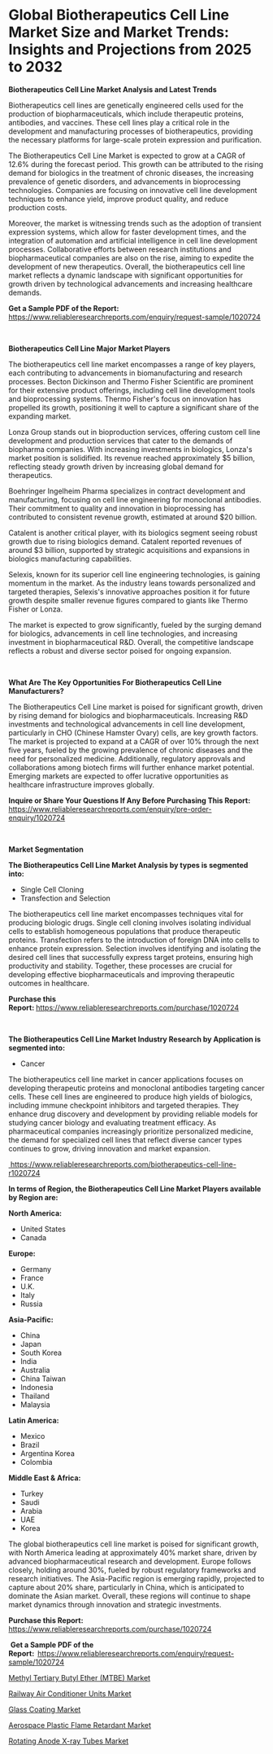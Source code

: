<p><h1>Global Biotherapeutics Cell Line Market Size and Market Trends: Insights and Projections from 2025 to 2032</h1></p><p><strong>Biotherapeutics Cell Line Market Analysis and Latest Trends</strong></p>
<p><p>Biotherapeutics cell lines are genetically engineered cells used for the production of biopharmaceuticals, which include therapeutic proteins, antibodies, and vaccines. These cell lines play a critical role in the development and manufacturing processes of biotherapeutics, providing the necessary platforms for large-scale protein expression and purification.</p><p>The Biotherapeutics Cell Line Market is expected to grow at a CAGR of 12.6% during the forecast period. This growth can be attributed to the rising demand for biologics in the treatment of chronic diseases, the increasing prevalence of genetic disorders, and advancements in bioprocessing technologies. Companies are focusing on innovative cell line development techniques to enhance yield, improve product quality, and reduce production costs. </p><p>Moreover, the market is witnessing trends such as the adoption of transient expression systems, which allow for faster development times, and the integration of automation and artificial intelligence in cell line development processes. Collaborative efforts between research institutions and biopharmaceutical companies are also on the rise, aiming to expedite the development of new therapeutics. Overall, the biotherapeutics cell line market reflects a dynamic landscape with significant opportunities for growth driven by technological advancements and increasing healthcare demands.</p></p>
<p><strong>Get a Sample PDF of the Report:&nbsp;</strong> <a href="https://www.reliableresearchreports.com/enquiry/request-sample/1020724?utm_campaign=118&utm_medium=2&utm_source=Github&utm_content=ia&utm_term=21032025&utm_id=biotherapeutics-cell-line">https://www.reliableresearchreports.com/enquiry/request-sample/1020724</a></p>
<p>&nbsp;</p>
<p><strong>Biotherapeutics Cell Line Major Market Players</strong></p>
<p><p>The biotherapeutics cell line market encompasses a range of key players, each contributing to advancements in biomanufacturing and research processes. Becton Dickinson and Thermo Fisher Scientific are prominent for their extensive product offerings, including cell line development tools and bioprocessing systems. Thermo Fisher's focus on innovation has propelled its growth, positioning it well to capture a significant share of the expanding market.</p><p>Lonza Group stands out in bioproduction services, offering custom cell line development and production services that cater to the demands of biopharma companies. With increasing investments in biologics, Lonza's market position is solidified. Its revenue reached approximately $5 billion, reflecting steady growth driven by increasing global demand for therapeutics.</p><p>Boehringer Ingelheim Pharma specializes in contract development and manufacturing, focusing on cell line engineering for monoclonal antibodies. Their commitment to quality and innovation in bioprocessing has contributed to consistent revenue growth, estimated at around $20 billion.</p><p>Catalent is another critical player, with its biologics segment seeing robust growth due to rising biologics demand. Catalent reported revenues of around $3 billion, supported by strategic acquisitions and expansions in biologics manufacturing capabilities.</p><p>Selexis, known for its superior cell line engineering technologies, is gaining momentum in the market. As the industry leans towards personalized and targeted therapies, Selexis's innovative approaches position it for future growth despite smaller revenue figures compared to giants like Thermo Fisher or Lonza.</p><p>The market is expected to grow significantly, fueled by the surging demand for biologics, advancements in cell line technologies, and increasing investment in biopharmaceutical R&D. Overall, the competitive landscape reflects a robust and diverse sector poised for ongoing expansion.</p></p>
<p>&nbsp;</p>
<p><strong>What Are The Key Opportunities For Biotherapeutics Cell Line Manufacturers?</strong></p>
<p><p>The Biotherapeutics Cell Line market is poised for significant growth, driven by rising demand for biologics and biopharmaceuticals. Increasing R&D investments and technological advancements in cell line development, particularly in CHO (Chinese Hamster Ovary) cells, are key growth factors. The market is projected to expand at a CAGR of over 10% through the next five years, fueled by the growing prevalence of chronic diseases and the need for personalized medicine. Additionally, regulatory approvals and collaborations among biotech firms will further enhance market potential. Emerging markets are expected to offer lucrative opportunities as healthcare infrastructure improves globally.</p></p>
<p><strong>Inquire or Share Your Questions If Any Before Purchasing This Report:</strong> <a href="https://www.reliableresearchreports.com/enquiry/pre-order-enquiry/1020724?utm_campaign=118&utm_medium=2&utm_source=Github&utm_content=ia&utm_term=21032025&utm_id=biotherapeutics-cell-line">https://www.reliableresearchreports.com/enquiry/pre-order-enquiry/1020724</a></p>
<p>&nbsp;</p>
<p><strong>Market Segmentation</strong></p>
<p><strong>The Biotherapeutics Cell Line Market Analysis by types is segmented into:</strong></p>
<p><ul><li>Single Cell Cloning</li><li>Transfection and Selection</li></ul></p>
<p><p>The biotherapeutics cell line market encompasses techniques vital for producing biologic drugs. Single cell cloning involves isolating individual cells to establish homogeneous populations that produce therapeutic proteins. Transfection refers to the introduction of foreign DNA into cells to enhance protein expression. Selection involves identifying and isolating the desired cell lines that successfully express target proteins, ensuring high productivity and stability. Together, these processes are crucial for developing effective biopharmaceuticals and improving therapeutic outcomes in healthcare.</p></p>
<p><strong>Purchase this Report:&nbsp;</strong><a href="https://www.reliableresearchreports.com/purchase/1020724?utm_campaign=118&utm_medium=2&utm_source=Github&utm_content=ia&utm_term=21032025&utm_id=biotherapeutics-cell-line">https://www.reliableresearchreports.com/purchase/1020724</a></p>
<p>&nbsp;</p>
<p><strong>The Biotherapeutics Cell Line Market Industry Research by Application is segmented into:</strong></p>
<p><ul><li>Cancer</li></ul></p>
<p><p>The biotherapeutics cell line market in cancer applications focuses on developing therapeutic proteins and monoclonal antibodies targeting cancer cells. These cell lines are engineered to produce high yields of biologics, including immune checkpoint inhibitors and targeted therapies. They enhance drug discovery and development by providing reliable models for studying cancer biology and evaluating treatment efficacy. As pharmaceutical companies increasingly prioritize personalized medicine, the demand for specialized cell lines that reflect diverse cancer types continues to grow, driving innovation and market expansion.</p></p>
<p><a href="https://www.reliableresearchreports.com/biotherapeutics-cell-line-r1020724?utm_campaign=118&utm_medium=2&utm_source=Github&utm_content=ia&utm_term=21032025&utm_id=biotherapeutics-cell-line">&nbsp;https://www.reliableresearchreports.com/biotherapeutics-cell-line-r1020724</a></p>
<p><strong>In terms of Region, the Biotherapeutics Cell Line Market Players available by Region are:</strong></p>
<p>
    <p> <strong> North America: </strong>
        <ul>
            <li>United States</li>
            <li>Canada</li>
        </ul>
        </p> 
    <p> <strong> Europe: </strong>
        <ul>
            <li>Germany</li>
            <li>France</li>
            <li>U.K.</li>
            <li>Italy</li>
            <li>Russia</li>
        </ul>
        </p> 
    <p> <strong> Asia-Pacific: </strong>
        <ul>
            <li>China</li>
            <li>Japan</li>
            <li>South Korea</li>
            <li>India</li>
            <li>Australia</li>
            <li>China Taiwan</li>
            <li>Indonesia</li>
            <li>Thailand</li>
            <li>Malaysia</li>
        </ul>
        </p> 
    <p> <strong> Latin America: </strong>
        <ul>
            <li>Mexico</li>
            <li>Brazil</li>
            <li>Argentina Korea</li>
            <li>Colombia</li>
        </ul>
        </p> 
    <p> <strong> Middle East & Africa: </strong>
        <ul>
            <li>Turkey</li>
            <li>Saudi</li>
            <li>Arabia</li>
            <li>UAE</li>
            <li>Korea</li>
        </ul>
    </p>
    </p>
<p><p>The global biotherapeutics cell line market is poised for significant growth, with North America leading at approximately 40% market share, driven by advanced biopharmaceutical research and development. Europe follows closely, holding around 30%, fueled by robust regulatory frameworks and research initiatives. The Asia-Pacific region is emerging rapidly, projected to capture about 20% share, particularly in China, which is anticipated to dominate the Asian market. Overall, these regions will continue to shape market dynamics through innovation and strategic investments.</p></p>
<p><strong>Purchase this Report: </strong><a href="https://www.reliableresearchreports.com/purchase/1020724?utm_campaign=118&utm_medium=2&utm_source=Github&utm_content=ia&utm_term=21032025&utm_id=biotherapeutics-cell-line">https://www.reliableresearchreports.com/purchase/1020724</a></p>
<p>&nbsp;<strong>Get a Sample PDF of the Report:&nbsp;&nbsp;</strong><a href="https://www.reliableresearchreports.com/enquiry/request-sample/1020724?utm_campaign=118&utm_medium=2&utm_source=Github&utm_content=ia&utm_term=21032025&utm_id=biotherapeutics-cell-line">https://www.reliableresearchreports.com/enquiry/request-sample/1020724</a></p>
<p><strong></strong></p>
<p><p><a href="https://github.com/mokeleveisel/Market-Research-Report-List-1/blob/main/methyl-tertiary-butyl-ether-mtbe-market.md?utm_campaign=118&utm_medium=2&utm_source=Github&utm_content=ia&utm_term=21032025&utm_id=biotherapeutics-cell-line">Methyl Tertiary Butyl Ether (MTBE) Market</a></p><p><a href="https://github.com/baheraennika/Market-Research-Report-List-1/blob/main/railway-air-conditioner-units-market.md?utm_campaign=118&utm_medium=2&utm_source=Github&utm_content=ia&utm_term=21032025&utm_id=biotherapeutics-cell-line">Railway Air Conditioner Units Market</a></p><p><a href="https://github.com/elroddrewspm/Market-Research-Report-List-1/blob/main/glass-coating-market.md?utm_campaign=118&utm_medium=2&utm_source=Github&utm_content=ia&utm_term=21032025&utm_id=biotherapeutics-cell-line">Glass Coating Market</a></p><p><a href="https://github.com/helmeludu/Market-Research-Report-List-1/blob/main/aerospace-plastic-flame-retardant-market.md?utm_campaign=118&utm_medium=2&utm_source=Github&utm_content=ia&utm_term=21032025&utm_id=biotherapeutics-cell-line">Aerospace Plastic Flame Retardant Market</a></p><p><a href="https://github.com/dukerghostki/Market-Research-Report-List-1/blob/main/rotating-anode-x-ray-tubes-market.md?utm_campaign=118&utm_medium=2&utm_source=Github&utm_content=ia&utm_term=21032025&utm_id=biotherapeutics-cell-line">Rotating Anode X-ray Tubes Market</a></p></p>